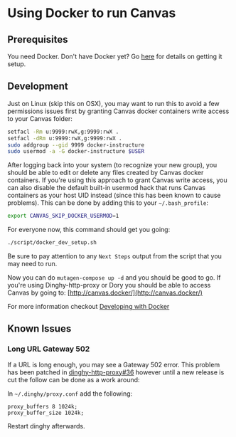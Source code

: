 # Using Docker to run Canvas
## Prerequisites

You need Docker. Don't have Docker yet? Go [here](getting_docker.md) for details on getting it setup.

## Development

Just on Linux (skip this on OSX), you may want to run this to avoid a few
permissions issues first by granting Canvas docker containers write access to
your Canvas folder:

```bash
setfacl -Rm u:9999:rwX,g:9999:rwX .
setfacl -dRm u:9999:rwX,g:9999:rwX .
sudo addgroup --gid 9999 docker-instructure
sudo usermod -a -G docker-instructure $USER
```

After logging back into your system (to recognize your new group), you should be
able to edit or delete any files created by Canvas docker containers. If you're
using this approach to grant Canvas write access, you can also disable the
default built-in usermod hack that runs Canvas containers as your host UID
instead (since this has been known to cause problems). This can be done by
adding this to your `~/.bash_profile`:

```bash
export CANVAS_SKIP_DOCKER_USERMOD=1
```

For everyone now, this command should get you going:

```bash
./script/docker_dev_setup.sh
```

Be sure to pay attention to any `Next Steps` output from the script that you may need to run.

Now you can do `mutagen-compose up -d` and you should be good to go. If you're
using Dinghy-http-proxy or Dory you should be able to access Canvas by going to: [http://canvas.docker/](http://canvas.docker/)

For more information checkout [Developing with Docker](developing_with_docker.md)

## Known Issues

### Long URL Gateway 502

If a URL is long enough, you may see a Gateway 502 error. This problem
has been patched in [dinghy-http-proxy#36](https://github.com/codekitchen/dinghy-http-proxy/pull/36)
however until a new release is cut the follow can be done as a work
around:

In `~/.dinghy/proxy.conf` add the following:

    proxy_buffers 8 1024k;
    proxy_buffer_size 1024k;

Restart dinghy afterwards.
